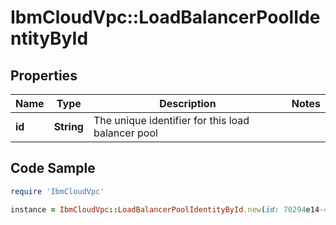 # IbmCloudVpc::LoadBalancerPoolIdentityById

## Properties

Name | Type | Description | Notes
------------ | ------------- | ------------- | -------------
**id** | **String** | The unique identifier for this load balancer pool | 

## Code Sample

```ruby
require 'IbmCloudVpc'

instance = IbmCloudVpc::LoadBalancerPoolIdentityById.new(id: 70294e14-4e61-11e8-bcf4-0242ac110004)
```


